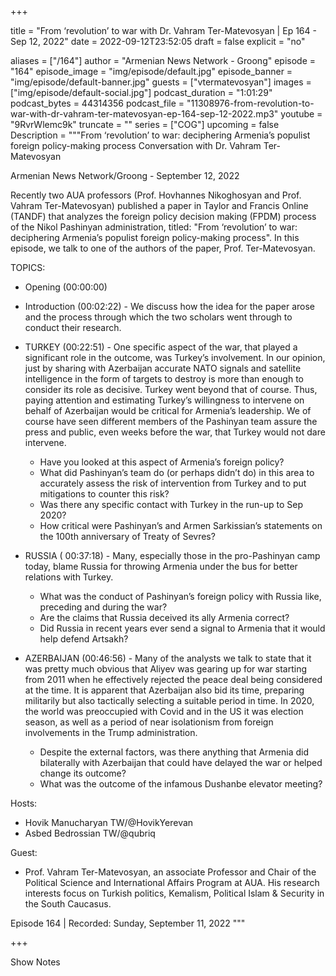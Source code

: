 
+++

title = "From ‘revolution’ to war with Dr. Vahram Ter-Matevosyan | Ep 164 - Sep 12, 2022"
date = 2022-09-12T23:52:05
draft = false
explicit = "no"

aliases = ["/164"]
author = "Armenian News Network - Groong"
episode = "164"
episode_image = "img/episode/default.jpg"
episode_banner = "img/episode/default-banner.jpg"
guests = ["vtermatevosyan"]
images = ["img/episode/default-social.jpg"]
podcast_duration = "1:01:29"
podcast_bytes = 44314356
podcast_file = "11308976-from-revolution-to-war-with-dr-vahram-ter-matevosyan-ep-164-sep-12-2022.mp3"
youtube = "9RvrWlemc9k"
truncate = ""
series = ["COG"]
upcoming = false
Description = """From ‘revolution’ to war: deciphering Armenia’s populist foreign policy-making process
Conversation with Dr. Vahram Ter-Matevosyan

Armenian News Network/Groong - September 12, 2022

Recently two AUA professors (Prof. Hovhannes Nikoghosyan and  Prof. Vahram Ter-Matevosyan) published a paper in Taylor and Francis Online (TANDF) that analyzes the foreign policy decision making (FPDM) process of the Nikol Pashinyan administration, titled: "From ‘revolution’ to war: deciphering Armenia’s populist foreign policy-making process". In this episode, we talk to one of the authors of the paper, Prof. Ter-Matevosyan.

TOPICS:

* Opening (00:00:00)
* Introduction (00:02:22) - We discuss how the idea for the paper arose and the process through which the two scholars went through to conduct their research. 

* TURKEY (00:22:51) - One specific aspect of the war, that played a significant role in the outcome, was Turkey’s involvement. In our opinion, just by sharing with Azerbaijan accurate NATO signals and satellite intelligence in the form of targets to destroy is more than enough to consider its role as decisive. Turkey went beyond that of course. Thus, paying attention and estimating Turkey’s willingness to intervene on behalf of Azerbaijan would be critical for Armenia’s leadership. We of course have seen different members of the Pashinyan team assure the press and public, even weeks before the war, that Turkey would not dare intervene.

    - Have you looked at this aspect of Armenia’s foreign policy?
    - What did Pashinyan’s team do (or perhaps didn’t do) in this area to accurately assess the risk of intervention from Turkey and to put mitigations to counter this risk?
    - Was there any specific contact with Turkey in the run-up to Sep 2020?
    - How critical were Pashinyan’s and Armen Sarkissian’s statements on the 100th anniversary of Treaty of Sevres?

* RUSSIA ( 00:37:18) - Many, especially those in the pro-Pashinyan camp today, blame Russia for throwing Armenia under the bus for better relations with Turkey. 

    - What was the conduct of Pashinyan’s foreign policy with Russia like, preceding and during the war?
    - Are the claims that Russia deceived its ally Armenia correct?
    - Did Russia in recent years ever send a signal to Armenia that it would help defend Artsakh? 

* AZERBAIJAN (00:46:56) - Many of the analysts we talk to state that it was pretty much obvious that Aliyev was gearing up for war starting from 2011 when he effectively rejected the peace deal being considered at the time. It is apparent that Azerbaijan also bid its time, preparing militarily but also tactically selecting a suitable period in time. In 2020, the world was preoccupied with Covid and in the US it was election season, as well as a period of near isolationism from foreign involvements in the Trump administration.

    - Despite the external factors, was there anything that Armenia did bilaterally with Azerbaijan that could have delayed the war or helped change its outcome?
    - What was the outcome of the infamous Dushanbe elevator meeting?

Hosts:

- Hovik Manucharyan TW/@HovikYerevan
- Asbed Bedrossian TW/@qubriq

Guest: 

- Prof. Vahram Ter-Matevosyan, an associate Professor and Chair of the Political Science and International Affairs Program at AUA. His research interests focus on Turkish politics, Kemalism, Political Islam & Security in the South Caucasus.

Episode 164 | Recorded: Sunday, September 11, 2022
"""

+++

Show Notes

